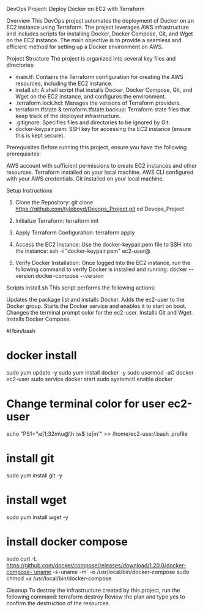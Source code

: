 DevOps Project: Deploy Docker on EC2 with Terraform

Overview
This DevOps project automates the deployment of Docker on an EC2 instance using Terraform. The project leverages AWS infrastructure and includes scripts for installing Docker, Docker Compose, Git, and Wget on the EC2 instance. The main objective is to provide a seamless and efficient method for setting up a Docker environment on AWS.

Project Structure
The project is organized into several key files and directories:

- main.tf: Contains the Terraform configuration for creating the AWS resources, including the EC2 instance.
- install.sh: A shell script that installs Docker, Docker Compose, Git, and Wget on the EC2 instance, and configures the environment.
- .terraform.lock.hcl: Manages the versions of Terraform providers.
- terraform.tfstate & terraform.tfstate.backup: Terraform state files that keep track of the deployed infrastructure.
- .gitignore: Specifies files and directories to be ignored by Git.
- docker-keypair.pem: SSH key for accessing the EC2 instance (ensure this is kept secure).

Prerequisites
Before running this project, ensure you have the following prerequisites:

AWS account with sufficient permissions to create EC2 instances and other resources.
Terraform installed on your local machine.
AWS CLI configured with your AWS credentials.
Git installed on your local machine.

Setup Instructions
1. Clone the Repository:
git clone https://github.com/tyleboyd/Devops_Project.git
cd Devops_Project

2. Initialize Terraform:
terraform init

3. Apply Terraform Configuration:
terraform apply

4. Access the EC2 Instance:
Use the docker-keypair.pem file to SSH into the instance:
ssh -i "docker-keypair.pem" ec2-user@<EC2-Instance-Public-IP>

5. Verify Docker Installation:
Once logged into the EC2 instance, run the following command to verify Docker is installed and running:
docker --version
docker-compose --version

Scripts
install.sh
This script performs the following actions:

Updates the package list and installs Docker.
Adds the ec2-user to the Docker group.
Starts the Docker service and enables it to start on boot.
Changes the terminal prompt color for the ec2-user.
Installs Git and Wget.
Installs Docker Compose.

#!/bin/bash
# docker install
sudo yum update -y
sudo yum install docker -y
sudo usermod -aG docker ec2-user
sudo service docker start
sudo systemctl enable docker 
# Change terminal color for user ec2-user
echo "PS1='\e[1;32m\u@\h \w$ \e[m'" >> /home/ec2-user/.bash_profile
# install git
sudo yum install git -y
# install wget
sudo yum install wget -y
# install docker compose
sudo curl -L https://github.com/docker/compose/releases/download/1.20.0/docker-compose-`uname -s`-`uname -m` -o /usr/local/bin/docker-compose
sudo chmod +x /usr/local/bin/docker-compose

Cleanup
To destroy the infrastructure created by this project, run the following command:
terraform destroy
Review the plan and type yes to confirm the destruction of the resources.







